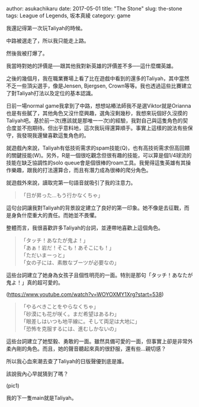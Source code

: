author: asukachikaru
date: 2017-05-01
title: "The Stone"
slug: the-stone
tags: League of Legends, 坂本真綾
category: game

我還記得第一次玩Taliyah的時候。

中路被選走了，所以我只能走上路。

然後我被打爆了。

我當時對她的評價是──跟其他我對新英雄的評價差不多──這什麼爛英雄。

之後的幾個月，我在職業賽場上看了比在遊戲中看到的還多的Taliyah，其中當然不乏一些頂尖選手，像是Jensen, Bjergsen, Crown等等。我也透過這些比賽建立了對Taliyah打法以及定位的基本認識。

日前一場normal game我拿到了中路，想想站樁法師我不是選Viktor就是Orianna也是有些膩了，其他角色又沒什麼興趣，選角沒剩幾秒，我想來玩個好久沒摸的Taliyah吧。基於前一次(應該就是那唯一一次)的經驗，我對自己與這隻角色的契合度並不抱期待。但出乎意料地，這次我玩得還算順手。事實上這樣的說法有些保守，我發現我還蠻喜歡這隻角色的。

就遊戲內來說，Taliyah有低技術需求的spam技能(Q)，也有高技術需求但高回饋的關鍵技能(W)。另外，R是一個很吃觀念但很有趣的技能，可以算是個1/4球流的技能在缺乏協調性的solo queue會是個很棒的roam工具。我覺得這隻英雄有其操作樂趣，跟我的打法還算合，而且有潛力成為很棒的爬分角色。

就遊戲外來說，讀取完第一句語音就吸引了我的注意力。

> 「日が昇った…もう行かなくちゃ」

這句台詞讓我對Taliyah的背景設定建立了良好的第一印象。她不像是去征戰，而是身負什麼重大的責任。而她並不畏懼。

整體而言，我很喜歡許多Taliyah的台詞，並連帶地喜歡上這個角色。

> 「タッチ！あなたが鬼よ！」<br>
> 「あぁ！岩だ！そこも！あそこにも！」<br>
> 「ただいまーっと」<br>
> 「女の子には、素敵なブーツが必要なの」

這些台詞建立了她身為女孩子且個性明亮的一面。特別是那句「タッチ！あなたが鬼よ！」真的超可愛的。

(https://www.youtube.com/watch?v=WOYOXMY1Xrg?start=538)

> 「やるべきことをやらなくちゃ」<br>
> 「砂漠にも花が咲く。まだ希望はあるわ」<br>
> 「眼差しはいつも地平線に。そして両足は大地に」<br>
> 「恐怖を克服するには、進むしかないの」

這些台詞建立了她堅毅、勇敢的一面。雖然具備可愛的一面，但事實上卻是非常外柔內剛的角色。而且，她的聲音聽起來真的很舒服，還有些…親切感？

所以我心血來潮去查了Taliyah的日版聲優到底是誰。

該說我內心早就猜到了嗎？

(pic1)

我的下一隻main就是Taliyah。